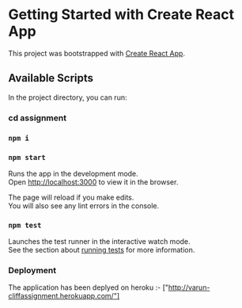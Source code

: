 # Getting Started with Create React App

This project was bootstrapped with [Create React App](https://github.com/facebook/create-react-app).

## Available Scripts

In the project directory, you can run:
### cd assignment
### `npm i`
### `npm start`

Runs the app in the development mode.\
Open [http://localhost:3000](http://localhost:3000) to view it in the browser.

The page will reload if you make edits.\
You will also see any lint errors in the console.

### `npm test`

Launches the test runner in the interactive watch mode.\
See the section about [running tests](https://facebook.github.io/create-react-app/docs/running-tests) for more information.

### Deployment

The application has been deplyed on heroku :- ["http://varun-cliffassignment.herokuapp.com/"]

